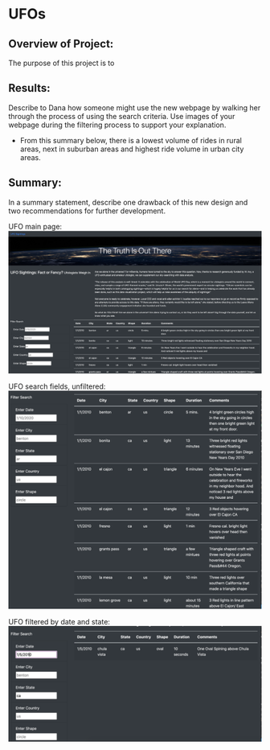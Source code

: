 # UFOs

## Overview of Project:
The purpose of this project is to 


## Results: 
Describe to Dana how someone might use the new webpage by walking her through the process of using the search criteria. Use images of your webpage during the filtering process to support your explanation.

- From this summary below, there is a lowest volume of rides in rural areas, next in suburban areas and highest ride volume in urban city areas. 

## Summary: 
In a summary statement, describe one drawback of this new design and two recommendations for further development.


UFO main page:
![UFO_mainpage.png](static/images/UFO_mainpage.png)

UFO search fields, unfiltered:
![UFO_unfiltered.png](static/images/UFO_unfiltered.png)

UFO filtered by date and state:
![UFO_filtered.png](static/images/UFO_filtered.png)